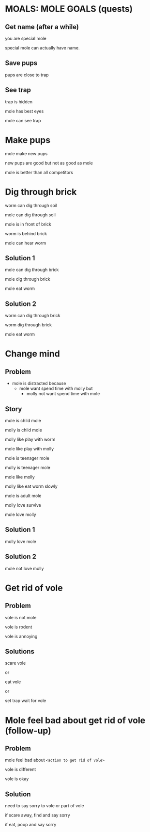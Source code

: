 # MOALS: MOLE GOALS (quests)

## Get name (after a while)

you are special mole

special mole can actually have name.


## Save pups

pups are close to trap


## See trap

trap is hidden

mole has best eyes

mole can see trap


# Make pups

mole make new pups

new pups are good but not as good as mole

mole is better than all competitors


# Dig through brick

worm can dig through soil

mole can dig through soil

mole is in front of brick

worm is behind brick

mole can hear worm

## Solution 1

mole can dig through brick

mole dig through brick

mole eat worm

## Solution 2

worm can dig through brick

worm dig through brick

mole eat worm


# Change mind

## Problem

- mole is distracted because
  - mole want spend time with molly but
    - molly not want spend time with mole

## Story

mole is child mole

molly is child mole

molly like play with worm

mole like play with molly

mole is teenager mole

molly is teenager mole

mole like molly

molly like eat worm slowly

mole is adult mole

molly love survive

mole love molly

## Solution 1

molly love mole

## Solution 2

mole not love molly


# Get rid of vole

## Problem

vole is not mole

vole is rodent

vole is annoying

## Solutions

scare vole

or

eat vole

or

set trap
wait for vole


# Mole feel bad about get rid of vole (follow-up)

## Problem

mole feel bad about `<action to get rid of vole>`

vole is different

vole is okay

## Solution

need to say sorry to vole or part of vole

if scare away, find and say sorry

if eat, poop and say sorry
